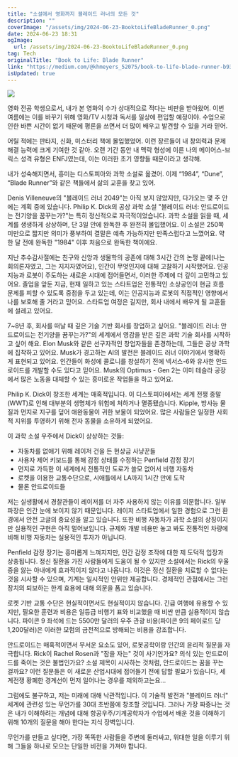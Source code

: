 ```yaml
---
title: "소설에서 영화까지 블레이드 러너의 모든 것"
description: ""
coverImage: "/assets/img/2024-06-23-BooktoLifeBladeRunner_0.png"
date: 2024-06-23 18:31
ogImage: 
  url: /assets/img/2024-06-23-BooktoLifeBladeRunner_0.png
tag: Tech
originalTitle: "Book to Life: Blade Runner"
link: "https://medium.com/@khmeyers_52075/book-to-life-blade-runner-b9309f5b1a27"
isUpdated: true
---
```






<img src="/assets/img/2024-06-23-BooktoLifeBladeRunner_0.png" />

영화 전공 학생으로서, 내가 본 영화의 수가 상대적으로 적다는 비판을 받아왔어. 이번 여름에는 이를 바꾸기 위해 영화/TV 시청과 독서를 일상에 편입할 예정이야. 수업으로 인한 바쁜 시간이 없기 때문에 평론을 쓰면서 더 많이 배우고 발견할 수 있을 거라 믿어.

어릴 적에는 판타지, 신화, 미스터리 책에 몰입했었어. 이런 장르들이 내 창의력과 문제 해결 능력에 크게 기여한 것 같아. 오랜 기간 동안 내 맥락 형성에 이른 나의 메이어스-브릭스 성격 유형은 ENFJ였는데, 이는 이러한 초기 영향들 때문이라고 생각해.

내가 성숙해지면서, 흥미는 디스토피아와 과학 소설로 옮겼어. 이제 “1984”, “Dune”, “Blade Runner”와 같은 책들에서 삶의 교훈을 찾고 있어.

<div class="content-ad"></div>

Denis Villeneuve의 "블레이드 러너 2049"는 아직 보지 않았지만, 다가오는 몇 주 안에는 계획 중에 있습니다. Philip K. Dick의 공상 과학 소설 "블레이드 러너: 안드로이드는 전기양을 꿈꾸는가?"는 특히 정신적으로 자극적이었습니다. 과학 소설을 읽을 때, 세계를 생생하게 상상하며, 단 3일 안에 완독한 후 완전히 몰입했어요. 이 소설은 250쪽 미만으로 짧지만 의미가 풍부하여 결말은 예측 가능하지만 만족스럽다고 느꼈어요. 약 한 달 전에 완독한 "1984" 이후 처음으로 완독한 책이에요.

지난 추수감사절에는 친구와 신앙과 생물학의 공존에 대해 3시간 간의 논쟁 끝에(나는 회의론자였고, 그는 지지자였어요), 인간이 무엇인지에 대해 고찰하기 시작했어요. 인공지능과 로봇이 주도하는 새로운 시대에 접어들면서, 이러한 주제에 더 깊이 고민하고 있어요. 졸업을 앞둔 지금, 현재 일하고 있는 스타트업은 전통적인 소상공인이 현금 흐름 문제를 피할 수 있도록 중점을 두고 있는데, 이는 인공지능과 로봇의 직접적인 영향에서 나를 보호해 줄 거라고 믿어요. 스타트업 여정은 길지만, 회사 내에서 배우게 될 교훈들에 설레고 있어요.

7~8년 후, 회사를 떠날 때 깊은 기술 기반 회사를 창업하고 싶어요. "블레이드 러너: 안드로이드는 전기양을 꿈꾸는가?"의 세계에서 영감을 받은 깊은 과학 기술 회사를 시작하고 싶어 해요. Elon Musk와 같은 선구자적인 창업자들을 존경하는데, 그들은 공상 과학에 집착하고 있어요. Musk가 경고하는 AI의 발전은 블레이드 러너 이야기에서 명확하게 표현되고 있어요. 인간들이 화성에 콜로니를 창설하기 전에 넥서스-6와 유사한 안드로이드를 개발할 수도 있다고 믿어요. Musk의 Optimus - Gen 2는 이미 테슬라 공장에서 많은 노동을 대체할 수 있는 흥미로운 작업들을 하고 있어요.

Philip K. Dick이 창조한 세계는 매혹적입니다. 이 디스토피아에서는 세계 전쟁 종말(WWT)로 인해 대부분의 생명체가 위험에 처하거나 멸종됐습니다. Kipple, 방사능 물질과 먼지로 지구를 덮어 애완동물이 귀한 보물이 되었어요. 많은 사람들은 일정한 사회적 지위를 투영하기 위해 전자 동물을 소유하게 되었어요.

<div class="content-ad"></div>

이 과학 소설 우주에서 Dick이 상상하는 것들:

- 자동차를 없애기 위해 레이저 건을 든 현상금 사냥꾼들
- 사용자 제어 키보드를 통해 감정 상태를 수정하는 Penfield 감정 장기
- 먼지로 가득한 이 세계에서 전통적인 도로가 쓸모 없어서 비행 자동차
- 로켓을 이용한 교통수단으로, 시애틀에서 LA까지 1시간 만에 도착
- 물론 안드로이드들

저는 실생활에서 경찰관들이 레이저를 더 자주 사용하지 않는 이유를 의문합니다. 일부 파장은 인간 눈에 보이지 않기 때문입니다. 레이저 스타트업에서 일한 경험으로 그런 환경에서 안전 고글의 중요성을 알고 있습니다. 또한 비행 자동차가 과학 소설의 상징이지만 실용적인 구현은 아직 멀어보입니다. 규제와 개발 비용만 놓고 봐도 전통적인 차량에 비해 비행 자동차는 실용적인 투자가 아닙니다.

Penfield 감정 장기는 흥미롭게 느껴지지만, 인간 감정 조작에 대한 제 도덕적 입장과 상충됩니다. 정신 질환을 가진 사람들에게 도움이 될 수 있지만 소설에서는 Rick의 우울증을 앓는 아내에게 효과적이지 않다고 나옵니다. 이것은 정신 질환을 치료할 수 없다는 것을 시사할 수 있으며, 기계는 일시적인 안위만 제공합니다. 경제적인 관점에서는 그런 장치의 퇴보하는 한계 효용에 대해 의문을 품고 있습니다.

<div class="content-ad"></div>

로켓 기반 교통 수단은 현실적이면서도 현실적이지 않습니다. 긴급 여행에 유용할 수 있지만, 필요한 훈련과 비용은 일등급 비행기 표와 비교했을 때 비싼 만큼 실용적이지 않습니다. 파이콘 9 좌석에 드는 5500만 달러의 우주 관광 비용(파이콘 9의 페이로드 당 1,200달러)은 이러한 모험의 금전적으로 방해되는 비용을 강조합니다.

안드로이드는 매혹적이면서 무서운 요소도 있어, 로봇공학이랑 인간의 윤리적 질문을 자극합니다. Rick이 Rachel Rosen과 "잠을 자는" 것이 사기인가요? 의식 있는 안드로이드를 죽이는 것은 불법인가요? 소설 제목이 시사하는 것처럼, 안드로이드는 꿈을 꾸는 걸까요? 이런 질문들은 이 새로운 산업시대에 접어들기 전에 답할 필요가 있습니다, 세계전쟁 황폐한 경계선이 먼저 일어나는 경우를 제외하고는요...

그럼에도 불구하고, 저는 미래에 대해 낙관적입니다. 이 기술적 발전과 "블레이드 러너" 세계에 관련성 있는 무언가를 30대 초반쯤에 창조할 것입니다. 그러나 가장 짜증나는 것은 내가 이해하려는 개념에 대해 항공우주/기계공학자가 수업에서 배운 것을 이해하기 위해 10개의 질문을 해야 한다는 지식 장벽입니다.

무언가를 만들고 싶다면, 가장 똑똑한 사람들을 주변에 둘러싸고, 위대한 일을 이루기 위해 그들을 하나로 모으는 단일한 비전을 가져야 합니다.